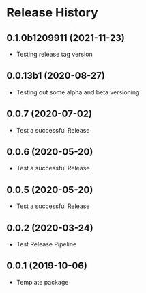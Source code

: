 # Release History

## 0.1.0b1209911 (2021-11-23)
- Testing release tag version

## 0.0.13b1 (2020-08-27)
- Testing out some alpha and beta versioning

## 0.0.7 (2020-07-02)
- Test a successful Release

## 0.0.6 (2020-05-20)
- Test a successful Release

## 0.0.5 (2020-05-20)
- Test a successful Release

## 0.0.2 (2020-03-24)
- Test Release Pipeline

## 0.0.1 (2019-10-06)
  - Template package
